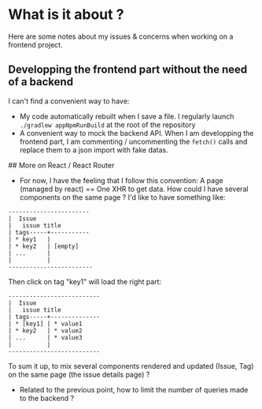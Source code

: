 # What is it about ?

Here are some notes about my issues & concerns when working on a frontend project.

## Developping the frontend part without the need of a backend

I can't find a convenient way to have:

* My code automatically rebuilt when I save a file. I regularly launch `./gradlew appNpmRunBuild` at the root of 
the repository
* A convenient way to mock the backend API. When I am developping the frontend part, I am commenting / uncommenting the
`fetch()` calls and replace them to a json import with fake datas.

## More on React / React Router

* For now, I have the feeling that I follow this convention:
A page (managed by react) == One XHR to get data. How could I have
several components on the same page ? I'd like to have something like:

```
-----------------------
|  Issue
|   issue title
| tags-----+-----------
| * key1   |
| * key2   | [empty]
| ...      |
|          |
------------------------
```

Then click on tag "key1" will load the right part:

```
--------------------------
|  Issue
|   issue title
| tags-----+--------------
| * [key1] | * value1
| * key2   | * value2
| ...      | * value3
|          |
--------------------------
```

To sum it up, to mix several components rendered and updated (Issue, Tag) on the same page (the issue details page) ?

* Related to the previous point, how to limit the number of queries made to the backend ?
